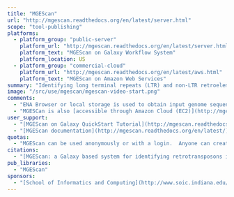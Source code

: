 ```yaml
---
title: "MGEScan"
url: "http://mgescan.readthedocs.org/en/latest/server.html"
scope: "tool-publishing"
platforms:
  - platform_group: "public-server"
    platform_url: "http://mgescan.readthedocs.org/en/latest/server.html"
    platform_text: "MGEScan on Galaxy Workflow System"
    platform_location: US
  - platform_group: "commercial-cloud"
    platform_url: "http://mgescan.readthedocs.org/en/latest/aws.html"
    platform_text: "MGEScan on Amazon Web Services"
summary: "Identifying long terminal repeats (LTR) and non-LTR retroelements in eukaryotic genomic sequences. "
image: "/src/use/mgescan/mgescan-video-start.png"
comments:
  - "ENA Browser or local storage is used to obtain input genome sequences including a traditional file upload. HMMER 3.1b1 is applied to gain speed boosts compared to a previous version HMMER 2+. In addition Generic Feature Format Version 3 is used for visualization of genome sequence data via a web-based genome browser e.g. UCSC Genome Browser or Ensembl Genome Browser."
  - "MGESCan is also [accessible through Amazon Cloud (EC2)](http://mgescan.readthedocs.org/en/latest/aws.html), [Galaxy Tool Shed](http://mgescan.readthedocs.org/en/latest/toolshed.html) or [Published Workflow](https://usegalaxy.org/u/hyungro-lee/w/retrotminer-imported-from-uploaded-file) on the public galaxy server (usegalaxy.org)"
user_support:
  - "[MGEScan on Galaxy QuickStart Tutorial](http://mgescan.readthedocs.org/en/latest/tutorial.html)"
  - "[MGEScan documentation](http://mgescan.readthedocs.org/en/latest/)"
quotas:
  - "MGEScan can be used anonymously or with a login.  Anyone can create a login."
citations:
  - "[MGEScan: a Galaxy based system for identifying retrotransposons in genomes](http://bioinformatics.oxfordjournals.org/content/early/2016/04/07/bioinformatics.btw157) by Hyungro Lee1, Minsu Lee, Wazim Mohammed Ismail, Mina Rho, Geoffrey Fox, Sangyoon Oh, and Haixu Tang, *Bioinformatics* (2016) doi: 10.1093/bioinformatics/btw157"
pub_libraries:
  - "MGEScan"
sponsors:
  - "[School of Informatics and Computing](http://www.soic.indiana.edu/), [Indiana University](http://www.indiana.edu/)"
---
```

